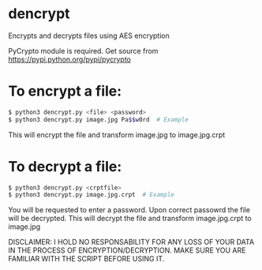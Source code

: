 dencrypt
========

Encrypts and decrypts files using AES encryption

PyCrypto module is required.
Get source from https://pypi.python.org/pypi/pycrypto


# To encrypt a file:

```sh
$ python3 dencrypt.py <file> <password>
$ python3 dencrypt.py image.jpg Pa$$w0rd  # Example
```
This will encrypt the file and transform image.jpg to image.jpg.crpt


# To decrypt a file:

```sh
$ python3 dencrypt.py <crptfile>
$ python3 dencrypt.py image.jpg.crpt  # Example
```
You will be requested to enter a password. Upon correct passowrd the file will be decrypted. This will decrypt the file and transform image.jpg.crpt to image.jpg


DISCLAIMER: I HOLD NO RESPONSABILITY FOR ANY LOSS OF YOUR DATA IN THE PROCESS OF ENCRYPTION/DECRYPTION. MAKE SURE YOU ARE FAMILIAR WITH THE SCRIPT BEFORE USING IT.
